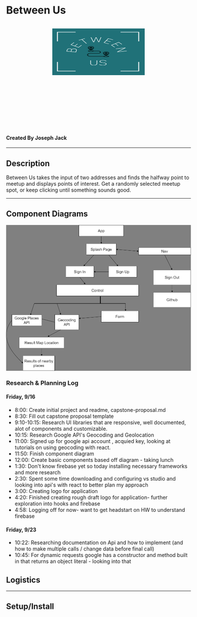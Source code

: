 # Between Us 

<div style="display: flex; justify-content: center"><p align="center"><img src="./src/Assets/logo-w-background.png" width="50%" height="50%" ></p></div>

#### Created By Joseph Jack
<hr/>

## Description
Between Us takes the input of two addresses and finds the halfway point to meetup and displays points of interest. Get a randomly selected meetup spot, or keep clicking until something sounds good.
<hr/>

## Component Diagrams

<div style="display: flex; justify-content: center"><img src="./diagram.drawio.png"></div>

### Research & Planning Log

#### Friday, 9/16

* 8:00: Create initial project and readme, capstone-proposal.md
* 8:30: Fill out capstone proposal template
* 9:10-10:15: Research UI libraries that are responsive, well documented, alot of components and customizable.
* 10:15: Research Google API's Geocoding and Geolocation
* 11:00: Signed up for google api account , acquied key, looking at tutorials on using geocoding with react.
* 11:50: Finish component diagram
* 12:00: Create basic components based off diagram - taking lunch
* 1:30: Don't know firebase yet so today installing necessary frameworks and more research
* 2:30: Spent some time downloading and configuring vs studio and looking into api's with react to better plan my approach
* 3:00: Creating logo for application
* 4:20: Finished creating rough draft logo for application- further exploration into hooks and firebase
* 4:58: Logging off for now- want to get headstart on HW to understand firebase

#### Friday, 9/23

* 10:22: Researching documentation on Api and how to implement (and how to make multiple calls / change data before final call)
* 10:45: For dynamic requests google has a constructor and method built in that returns an object literal - looking into that

## Logistics


<hr/>

## Setup/Install
